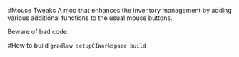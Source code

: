 #Mouse Tweaks
A mod that enhances the inventory management by adding various additional functions to the usual mouse buttons.

Beware of bad code.

#How to build
`gradlew setupCIWorkspace build`